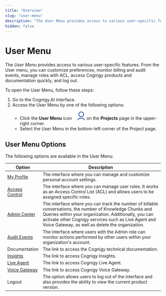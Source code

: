 ```yaml
---
title: "Overview" 
slug: "user-menu"
description: "The User Menu provides access to various user-specific features. Customize preferences, monitor billing and audit events, manage roles with ACL, access Cognigy products and documentation quickly, and log out."
hidden: false 
---
```


# User Menu

The _User Menu_ provides access to various user-specific features.
From the User menu, you can customize preferences, monitor billing and audit events,
manage roles with ACL, access Cognigy products and documentation quickly, and log out.

To open the User Menu, follow these steps:

1. Go to the Cognigy.AI interface.
2. Access the User Menu by one of the following options:
    - Click the **User Menu** icon ![user-menu](../../../_assets/icons/user-menu.svg) on the **Projects** page in the upper-right corner.
    - Select the User Menu in the bottom-left corner of the Project page.

## User Menu Options

The following options are available in the User Menu:

| Option                                                   | Description                                                                                                                                                                                                                                                                  |
|----------------------------------------------------------|------------------------------------------------------------------------------------------------------------------------------------------------------------------------------------------------------------------------------------------------------------------------------|
| [My Profile](my-profile.md)                              | The interface where you can manage and customize personal account settings.                                                                                                                                                                                                  |
| [Access Control](../access/access-control.md)            | The interface where you can manage user roles. It works as an Access Control List (ACL) and allows users to be assigned specific roles.                                                                                                                                      |
| [Admin Center](../access/admin-center.md)                | The interface where you can track the number of billable conversations, the number of Knowledge Chunks and Queries within your organization. Additionally, you can activate other Cognigy services such as Live Agent and Voice Gateway, as well as delete the organization. |
| [Audit Events](../audit-events.md)                       | The interface where users with the Admin role can monitor actions performed by other users within your organization's account.                                                                                                                                               |
| Documentation                                            | The link to access the Cognigy technical documentation.                                                                                                                                                                                                                      |
| [Insights](../../../insights/overview.md)                | The link to access Cognigy Insights.                                                                                                                                                                                                                                         |
| [Live Agent](../../../live-agent/assistants/overview.md) | The link to access Cognigy Live Agent.                                                                                                                                                                                                                                       |
| [Voice Gateway](../../../voice-gateway/overview.md)      | The link to access Cognigy Voice Gateway.                                                                                                                                                                                                                                    |
| Logout                                                   | The option allows users to log out of the interface and also provides the ability to view the current product version.                                                                                                                                                       |